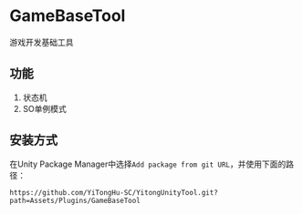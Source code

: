 # GameBaseTool

游戏开发基础工具

## 功能

1. 状态机
2. SO单例模式

## 安装方式

在Unity Package Manager中选择`Add package from git URL`，并使用下面的路径：

```
https://github.com/YiTongHu-SC/YitongUnityTool.git?path=Assets/Plugins/GameBaseTool
```
